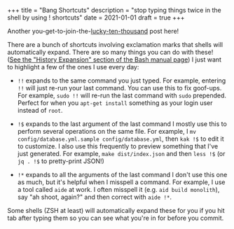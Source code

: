 +++
title = "Bang Shortcuts"
description = "stop typing things twice in the shell by using ! shortcuts"
date = 2021-01-01
draft = true
+++

Another you-get-to-join-the-[lucky-ten-thousand](https://xkcd.com/1053/) post here!

There are a bunch of shortcuts involving exclamation marks that shells will automatically expand.
There are so many things you can do with these!
([See the "History Expansion" section of the Bash manual page](https://linux.die.net/man/1/bash))
I just want to highlight a few of the ones I use every day:

- `!!` expands to the same command you just typed.
  For example, entering `!!` will just re-run your last command.
  You can use this to fix goof-ups.
  For example, `sudo !!` will re-run the last command with `sudo` prepended.
  Perfect for when you `apt-get install` something as your login user instead of `root`.

- `!$` expands to the last argument of the last command
  I mostly use this to perform several operations on the same file.
  For example, I `mv config/database.yml.sample config/database.yml`, then `kak !$` to edit it to customize.
  I also use this frequently to preview something that I've just generated.
  For example, `make dist/index.json` and then `less !$` (or `jq . !$` to pretty-print JSON!)

- `!*` expands to all the arguments of the last command
  I don't use this one as much, but it's helpful when I misspell a command.
  For example, I use a tool called `aide` at work.
  I often misspell it (e.g. `aid build monolith`), say "ah shoot, again?" and then correct with `aide !*`.

Some shells (ZSH at least) will automatically expand these for you if you hit tab after typing them so you can see what you're in for before you commit.
